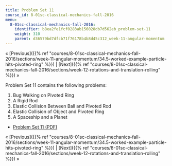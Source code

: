```yaml
---
title: Problem Set 11
course_id: 8-01sc-classical-mechanics-fall-2016
menu:
  8-01sc-classical-mechanics-fall-2016:
    identifier: b8ea2fe1fcf0283ab156028db7d562eb_problem-set-11
    weight: 310
    parent: d36579bd7dfcb71f76178b4b8d45c312_week-11-angular-momentum
---
```

« [Previous]({{% ref "courses/8-01sc-classical-mechanics-fall-2016/sections/week-11-angular-momentum/34.5-worked-example-particle-hits-pivoted-ring" %}}) | [Next]({{% ref "courses/8-01sc-classical-mechanics-fall-2016/sections/week-12-rotations-and-translation-rolling" %}}) »

Problem Set 11 contains the following problems:

1.  Bug Walking on Pivoted Ring
2.  A Rigid Rod
3.  Elastic Collision Between Ball and Pivoted Rod
4.  Elastic Collision of Object and Pivoted Ring
5.  A Spaceship and a Planet

*   [Problem Set 11 (PDF)](https://open-learning-course-data.s3.amazonaws.com/8-01sc-classical-mechanics-fall-2016/8a7ebab932f259be07c4462d5fbc1a92_MIT8_01F16_pset11.pdf)

« [Previous]({{% ref "courses/8-01sc-classical-mechanics-fall-2016/sections/week-11-angular-momentum/34.5-worked-example-particle-hits-pivoted-ring" %}}) | [Next]({{% ref "courses/8-01sc-classical-mechanics-fall-2016/sections/week-12-rotations-and-translation-rolling" %}}) »